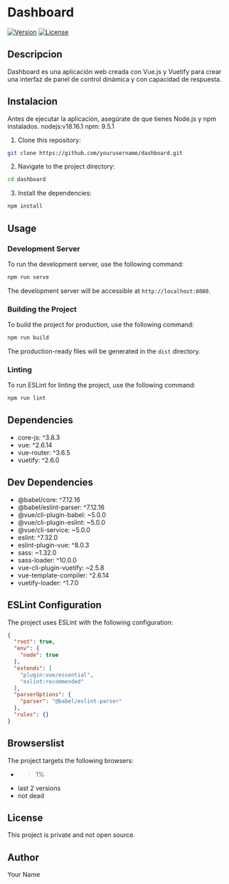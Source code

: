 # Dashboard

[![Version](https://img.shields.io/badge/version-0.1.0-blue.svg)](https://github.com/yourusername/dashboard)
[![License](https://img.shields.io/badge/license-Private-red.svg)](https://github.com/yourusername/dashboard/blob/main/LICENSE)

## Descripcion

Dashboard es una aplicación web creada con Vue.js y Vuetify para crear una interfaz de panel de control dinámica y con capacidad de respuesta.
## Instalacion

Antes de ejecutar la aplicación, asegúrate de que tienes Node.js y npm instalados.
nodejs:v18.16.1
npm: 9.5.1
1. Clone this repository:

```bash
git clone https://github.com/yourusername/dashboard.git
```

2. Navigate to the project directory:

```bash
cd dashboard
```

3. Install the dependencies:

```bash
npm install
```

## Usage

### Development Server

To run the development server, use the following command:

```bash
npm run serve
```

The development server will be accessible at `http://localhost:8080`.

### Building the Project

To build the project for production, use the following command:

```bash
npm run build
```

The production-ready files will be generated in the `dist` directory.

### Linting

To run ESLint for linting the project, use the following command:

```bash
npm run lint
```

## Dependencies

- core-js: ^3.8.3
- vue: ^2.6.14
- vue-router: ^3.6.5
- vuetify: ^2.6.0

## Dev Dependencies

- @babel/core: ^7.12.16
- @babel/eslint-parser: ^7.12.16
- @vue/cli-plugin-babel: ~5.0.0
- @vue/cli-plugin-eslint: ~5.0.0
- @vue/cli-service: ~5.0.0
- eslint: ^7.32.0
- eslint-plugin-vue: ^8.0.3
- sass: ~1.32.0
- sass-loader: ^10.0.0
- vue-cli-plugin-vuetify: ~2.5.8
- vue-template-compiler: ^2.6.14
- vuetify-loader: ^1.7.0

## ESLint Configuration

The project uses ESLint with the following configuration:

```json
{
  "root": true,
  "env": {
    "node": true
  },
  "extends": [
    "plugin:vue/essential",
    "eslint:recommended"
  ],
  "parserOptions": {
    "parser": "@babel/eslint-parser"
  },
  "rules": {}
}
```

## Browserslist

The project targets the following browsers:

- > 1%
- last 2 versions
- not dead

## License

This project is private and not open source.

## Author

Your Name
